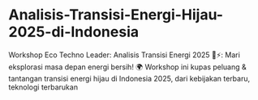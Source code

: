 # Analisis-Transisi-Energi-Hijau-2025-di-Indonesia
Workshop Eco Techno Leader: Analisis Transisi Energi 2025 🌱⚡: Mari eksplorasi masa depan energi bersih! 🌍 Workshop ini kupas peluang &amp; tantangan transisi energi hijau di Indonesia 2025, dari kebijakan terbaru, teknologi terbarukan
